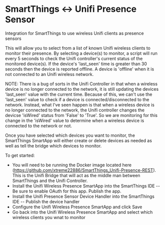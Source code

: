 # SmartThings <-> Unifi Presence Sensor
Integration for SmartThings to use wireless Unifi clients as presence sensors

This will allow you to select from a list of known Unifi wireless clients to monitor their presence. By selecting a device(s) to monitor, a script will run every 5 seconds to check the Unifi controller's current status of the monitored device(s). If the device's 'last_seen' time is greater than 30 seconds then the device is reported offline. A device is 'offline' when it is not connected to an Unifi wireless network.

NOTE: There is a bug of sorts in the Unifi Controller in that when a wireless device is no longer connected to the network, it is still updating the devices 'last_seen' value with the current time. Because of this, we can't use the 'last_seen' value to check if a device is connected/disconnected to the network. Instead, what I've seen happen is that when a wireless device is no longer connected to the network, the Unifi controller changes the devicse 'isWired' status from 'False' to 'True'. So we are monitoring for this change in the 'isWired' value to determine when a wireless device is connected to the network or not.

Once you have selected which devices you want to monitor, the SmartThings SmartApp will either create or delete devices as needed as well as tell the bridge which devices to monitor.

To get started:

- You will need to be running the Docker image located here (https://github.com/xtreme22886/SmartThings_Unifi-Presence-REST). This is the Unifi Bridge that will act as the middle man between SmartThings and the Unifi Controller.
- Install the Unifi Wireless Presence SmartApp into the SmartThings IDE
-- Be sure to enable OAuth for this app. Publish the app.
- Install the Unifi Presence Sensor Device Handler into the SmartThings IDE
-- Publish the device handler
- Configure the Unifi Wireless Presence SmartApp and click Save
- Go back into the Unifi Wireless Presence SmartApp and select which wireless clients you wnat to monitor

